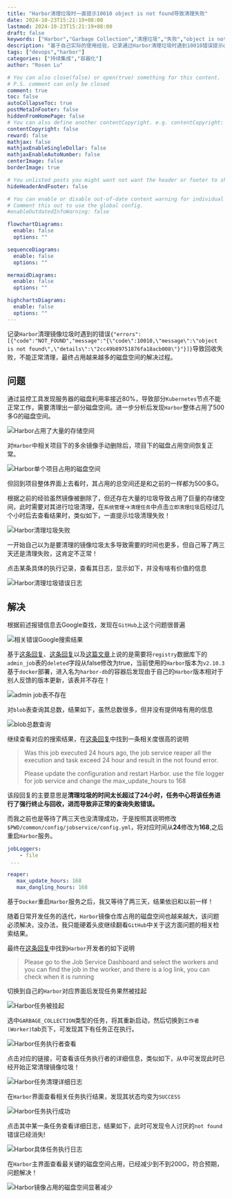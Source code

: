 ```yaml
---
title: "Harbor清理垃圾时一直提示10010 object is not found导致清理失败"
date: 2024-10-23T15:21:19+08:00
lastmod: 2024-10-23T15:21:19+08:00
draft: false
keywords: ["Harbor","Garbage Collection","清理垃圾","失败","object is not found"]
description: "基于自己实际的使用经验，记录通过Harbor清理垃圾时遇到10010错误提示object is not found导致垃圾清理失败时的解决方案"
tags: ["devops","harbor"]
categories: ["持续集成","容器化"]
author: "Rosen Lu"

# You can also close(false) or open(true) something for this content.
# P.S. comment can only be closed
comment: true
toc: false
autoCollapseToc: true
postMetaInFooter: false
hiddenFromHomePage: false
# You can also define another contentCopyright. e.g. contentCopyright: "This is another copyright."
contentCopyright: false
reward: false
mathjax: false
mathjaxEnableSingleDollar: false
mathjaxEnableAutoNumber: false
centerImage: false
borderImage: true

# You unlisted posts you might want not want the header or footer to show
hideHeaderAndFooter: false

# You can enable or disable out-of-date content warning for individual post.
# Comment this out to use the global config.
#enableOutdatedInfoWarning: false

flowchartDiagrams:
  enable: false
  options: ""

sequenceDiagrams: 
  enable: false
  options: ""

mermaidDiagrams: 
  enable: false
  options: ""

highchartsDiagrams: 
  enable: false
  options: ""
---
```


记录`Harbor`清理镜像垃圾时遇到的错误`{"errors":[{"code":"NOT_FOUND","message":"{\"code\":10010,\"message\":\"object is not found\",\"details\":\"2cc49b89751876fa18acb008\"}"}]}`导致回收失败，不能正常清理，最终占用越来越多的磁盘空间的解决过程。

<!--more-->

## 问题

通过监控工具发现服务器的磁盘利用率接近80%，导致部分`Kubernetes`节点不能正常工作，需要清理出一部分磁盘空间。进一步分析后发现`Harbor`整体占用了500多G的磁盘空间。

![Harbor占用了大量的存储空间](/blog_img/devops/can-not-garbage-collection-in-harbor/harbor_disk_usage_large.png "Harbor占用了大量的存储空间")  

对`Harbor`中相关项目下的多余镜像手动删除后，项目下的磁盘占用空间恢复正常。

![Harbor单个项目占用的磁盘空间](/blog_img/devops/can-not-garbage-collection-in-harbor/harbor_project_disk_usage.png "Harbor单个项目占用的磁盘空间")  

但回到项目整体界面上去看时，其占用的总空间还是和之前的一样都为500多G。

根据之前的经验虽然镜像被删除了，但还存在大量的垃圾导致占用了巨量的存储空间，此时需要对其进行垃圾清理，在`系统管理`->`清理任务`中点击`立即清理垃圾`后经过几个小时后去查看结果时，类似如下，一直提示垃圾清理失败！

![Harbor清理垃圾失败](/blog_img/devops/can-not-garbage-collection-in-harbor/harbar_garbage_collection_failed.png "Harbor清理垃圾失败")  

一开始自己以为是要清理的镜像垃圾太多导致需要的时间也更多，但自己等了两三天还是清理失败，这肯定不正常！

点击某条具体的执行记录，查看其日志，显示如下，并没有啥有价值的信息

![Harbor清理垃圾错误日志](/blog_img/devops/can-not-garbage-collection-in-harbor/harbar_garbage_collection_error_log.png "Harbor清理垃圾错误日志")  

## 解决

根据前述报错信息去Google查找，发现在`GitHub`上这个问题很普遍

![相关错误Google搜索结果](/blog_img/devops/can-not-garbage-collection-in-harbor/harbor-garbage-collection-failed-search-result.png "相关错误Google搜索结果")  

基于[这条回复](https://github.com/goharbor/harbor/issues/13440#issuecomment-721318580)、[这条回复](https://github.com/goharbor/harbor/issues/13732#issuecomment-743085175)以及[这篇文章](https://blog.51cto.com/foxhound/2482127)上说的是需要将`registry`数据库下的`admin_job`表的`deleted`字段从false修改为true，当前使用的`Harbor`版本为`v2.10.3`基于`docker`部署，进入名为`harbor-db`的容器后发现由于自己的`Harbor`版本相对于别人反馈的版本更新，该表并不存在！

![admin job表不存在](/blog_img/devops/can-not-garbage-collection-in-harbor/admin_job_table_not_exists.png "admin job表不存在") 

对`blob`表查询其总数，结果如下，虽然总数很多，但并没有提供啥有用的信息

![blob总数查询](/blog_img/devops/can-not-garbage-collection-in-harbor/postgres-blob-data-count.png "blob总数查询") 

继续查看对应的搜索结果，在[这条回复](https://github.com/goharbor/harbor/issues/20821#issuecomment-2283371901)中找到一条相关度很高的说明

> Was this job executed 24 hours ago, the job service reaper all the execution and task exceed 24 hour and result in the not found error.
>
> Please update the configuration and restart Harbor. use the file logger for job service and change the max_update_hours to 168

该段回复的主要意思是**清理垃圾的时间太长超过了24小时，任务中心将该任务进行了强行终止与回收，进而导致非正常的查询失败错误。**

而我之前也是等待了两三天也没清理成功，于是按照其说明修改`$PWD/common/config/jobservice/config.yml`，将对应时间从**24**修改为**168**,之后重启`Harbor`服务。

```yaml
jobLoggers:
    - file
 ...

reaper:
   max_update_hours: 168
   max_dangling_hours: 168
```

基于`Docker`重启`Harbor`服务之后，我又等待了两三天，结果依旧和以前一样！

随着日常开发任务的迭代，`Harbor`镜像仓库占用的磁盘空间也越来越大，该问题必须解决，没办法，我只能硬着头皮继续翻看`GitHub`中关于这方面问题的相关检索结果。

最终在[这条回复](https://github.com/goharbor/harbor/issues/20821#issuecomment-2275160905)中找到`Harbor`开发者的如下说明

> Please go to the Job Service Dashboard and select the workers and you can find the job in the worker, and there is a log link, you can check when it is running

切换到自己的`Harbor`对应界面后发现任务果然被挂起

![Harbor任务被挂起](/blog_img/devops/can-not-garbage-collection-in-harbor/harbor-task-suspended.png "Harbor任务被挂起") 

选中`GARBAGE_COLLECTION`类型的任务，将其重新启动，然后切换到`工作者(Worker)`tab页下，可发现其下有任务正在执行。

![Harbor任务执行者查看](/blog_img/devops/can-not-garbage-collection-in-harbor/harbor-work-check.png "Harbor任务执行者查看") 

点击对应的链接，可查看该任务执行者的详细信息，类似如下，从中可发现此时已经开始正常清理镜像垃圾！

![Harbor任务清理详细日志](/blog_img/devops/can-not-garbage-collection-in-harbor/harbor_garbage_collection_detail_logs.png "Harbor任务清理详细日志") 

在`Harbor`界面查看相关任务执行结果，发现其状态均变为`SUCCESS`

![Harbor任务执行成功](/blog_img/devops/can-not-garbage-collection-in-harbor/harbor-task-running-success.png "Harbor任务执行成功") 

点击其中某一条任务查看详细日志，结果如下，此时可发现令人讨厌的`not found`错误已经消失!

![Harbor具体任务执行日志](/blog_img/devops/can-not-garbage-collection-in-harbor/harbor-specific-task-log.png "Harbor具体任务执行日志") 

在`Harbor`主界面查看最关键的磁盘空间占用，已经减少到不到200G，符合预期，问题解决！

![Harbor镜像占用的磁盘空间显著减少](/blog_img/devops/can-not-garbage-collection-in-harbor/harbor_disk_usage_reduced.png "镜像占用的磁盘空间显著减少") 